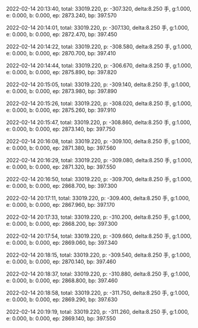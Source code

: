 2022-02-14 20:13:40, total: 33019.220, p: -307.320, delta:8.250 手, g:1.000, e: 0.000, b: 0.000, ep: 2873.240, bp: 397.570

2022-02-14 20:14:01, total: 33019.220, p: -307.130, delta:8.250 手, g:1.000, e: 0.000, b: 0.000, ep: 2872.470, bp: 397.450

2022-02-14 20:14:22, total: 33019.220, p: -308.580, delta:8.250 手, g:1.000, e: 0.000, b: 0.000, ep: 2870.700, bp: 397.410

2022-02-14 20:14:44, total: 33019.220, p: -306.670, delta:8.250 手, g:1.000, e: 0.000, b: 0.000, ep: 2875.890, bp: 397.820

2022-02-14 20:15:05, total: 33019.220, p: -309.140, delta:8.250 手, g:1.000, e: 0.000, b: 0.000, ep: 2873.980, bp: 397.890

2022-02-14 20:15:26, total: 33019.220, p: -308.020, delta:8.250 手, g:1.000, e: 0.000, b: 0.000, ep: 2875.260, bp: 397.910

2022-02-14 20:15:47, total: 33019.220, p: -308.860, delta:8.250 手, g:1.000, e: 0.000, b: 0.000, ep: 2873.140, bp: 397.750

2022-02-14 20:16:08, total: 33019.220, p: -309.100, delta:8.250 手, g:1.000, e: 0.000, b: 0.000, ep: 2871.380, bp: 397.560

2022-02-14 20:16:29, total: 33019.220, p: -309.080, delta:8.250 手, g:1.000, e: 0.000, b: 0.000, ep: 2871.320, bp: 397.550

2022-02-14 20:16:50, total: 33019.220, p: -309.700, delta:8.250 手, g:1.000, e: 0.000, b: 0.000, ep: 2868.700, bp: 397.300

2022-02-14 20:17:11, total: 33019.220, p: -309.400, delta:8.250 手, g:1.000, e: 0.000, b: 0.000, ep: 2867.960, bp: 397.170

2022-02-14 20:17:33, total: 33019.220, p: -310.200, delta:8.250 手, g:1.000, e: 0.000, b: 0.000, ep: 2868.200, bp: 397.300

2022-02-14 20:17:54, total: 33019.220, p: -309.660, delta:8.250 手, g:1.000, e: 0.000, b: 0.000, ep: 2869.060, bp: 397.340

2022-02-14 20:18:15, total: 33019.220, p: -309.540, delta:8.250 手, g:1.000, e: 0.000, b: 0.000, ep: 2870.140, bp: 397.460

2022-02-14 20:18:37, total: 33019.220, p: -310.880, delta:8.250 手, g:1.000, e: 0.000, b: 0.000, ep: 2868.800, bp: 397.460

2022-02-14 20:18:58, total: 33019.220, p: -311.750, delta:8.250 手, g:1.000, e: 0.000, b: 0.000, ep: 2869.290, bp: 397.630

2022-02-14 20:19:19, total: 33019.220, p: -311.260, delta:8.250 手, g:1.000, e: 0.000, b: 0.000, ep: 2869.140, bp: 397.550